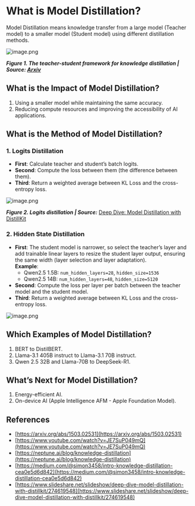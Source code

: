 # What is Model Distillation?

Model Distillation means knowledge transfer from a large model (Teacher model) to a smaller model (Student model) using different distillation methods.

![image.png](C:\Users\User\Documents\Tong's\1image.png)

**_Figure 1. The teacher-student framework for knowledge distillation | Source: [Arxiv](https://arxiv.org/abs/2006.05525)_**

## What is the Impact of Model Distillation?

1. Using a smaller model while maintaining the same accuracy.
2. Reducing compute resources and improving the accessibility of AI applications.

## What is the Method of Model Distillation?

### 1. Logits Distillation

- **First**: Calculate teacher and student’s batch logits.
- **Second**: Compute the loss between them (the difference between them).
- **Third**: Return a weighted average between KL Loss and the cross-entropy loss.

![image.png](C:\Users\User\Documents\Tong's\2image.png)

**_Figure 2. Logits distillation | Source:_** [Deep Dive: Model Distillation with DistillKit](https://www.slideshare.net/slideshow/deep-dive-model-distillation-with-distillkit/274619548)

### 2. Hidden State Distillation

- **First**: The student model is narrower, so select the teacher’s layer and add trainable linear layers to resize the student layer output, ensuring the same width (layer selection and layer adaptation).  
  **Example**:
  - Qwen2.5 1.5B: `num_hidden_layers=28`, `hidden_size=1536`
  - Qwen2.5 14B: `num_hidden_layers=48`, `hidden_size=5120`
- **Second**: Compute the loss per layer per batch between the teacher model and the student model.
- **Third**: Return a weighted average between KL Loss and the cross-entropy loss.

![image.png](C:\Users\User\Documents\Tong's\3image.png)

## Which Examples of Model Distillation?

1. BERT to DistilBERT.
2. Llama-3.1 405B instruct to Llama-3.1 70B instruct.
3. Qwen 2.5 32B and Llama-70B to DeepSeek-R1.

## What’s Next for Model Distillation?

1. Energy-efficient AI.
2. On-device AI (Apple Intelligence AFM - Apple Foundation Model).

## References

- [https://arxiv.org/abs/1503.02531](https://arxiv.org/abs/1503.02531)
- [https://www.youtube.com/watch?v=JE7SuP049mQ](https://www.youtube.com/watch?v=JE7SuP049mQ)
- [https://neptune.ai/blog/knowledge-distillation](https://neptune.ai/blog/knowledge-distillation)
- [https://medium.com/@simon3458/intro-knowledge-distillation-cea0e5d6d842](https://medium.com/@simon3458/intro-knowledge-distillation-cea0e5d6d842)
- [https://www.slideshare.net/slideshow/deep-dive-model-distillation-with-distillkit/274619548](https://www.slideshare.net/slideshow/deep-dive-model-distillation-with-distillkit/274619548)
